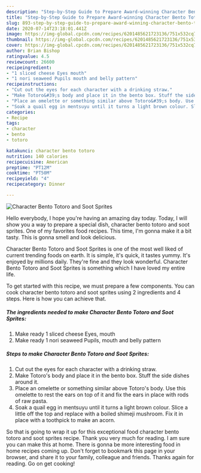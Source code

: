 ```yaml
---
description: "Step-by-Step Guide to Prepare Award-winning Character Bento Totoro and Soot Sprites"
title: "Step-by-Step Guide to Prepare Award-winning Character Bento Totoro and Soot Sprites"
slug: 893-step-by-step-guide-to-prepare-award-winning-character-bento-totoro-and-soot-sprites
date: 2020-07-14T23:18:01.441Z
image: https://img-global.cpcdn.com/recipes/6201485621723136/751x532cq70/character-bento-totoro-and-soot-sprites-recipe-main-photo.jpg
thumbnail: https://img-global.cpcdn.com/recipes/6201485621723136/751x532cq70/character-bento-totoro-and-soot-sprites-recipe-main-photo.jpg
cover: https://img-global.cpcdn.com/recipes/6201485621723136/751x532cq70/character-bento-totoro-and-soot-sprites-recipe-main-photo.jpg
author: Brian Bishop
ratingvalue: 4.5
reviewcount: 26600
recipeingredient:
- "1 sliced cheese Eyes mouth"
- "1 nori seaweed Pupils mouth and belly pattern"
recipeinstructions:
- "Cut out the eyes for each character with a drinking straw."
- "Make Totoro&#39;s body and place it in the bento box. Stuff the side dishes around it."
- "Place an omelette or something similar above Totoro&#39;s body. Use this omelette to rest the ears on top of it and fix the ears in place with rods of raw pasta."
- "Soak a quail egg in mentsuyu until it turns a light brown colour. Slice a little off the top and replace with a boiled shimeji mushroom. Fix it in place with a toothpick to make an acorn."
categories:
- Recipe
tags:
- character
- bento
- totoro

katakunci: character bento totoro 
nutrition: 140 calories
recipecuisine: American
preptime: "PT12M"
cooktime: "PT50M"
recipeyield: "4"
recipecategory: Dinner

---
```



![Character Bento Totoro and Soot Sprites](https://img-global.cpcdn.com/recipes/6201485621723136/751x532cq70/character-bento-totoro-and-soot-sprites-recipe-main-photo.jpg)

Hello everybody, I hope you're having an amazing day today. Today, I will show you a way to prepare a special dish, character bento totoro and soot sprites. One of my favorites food recipes. This time, I'm gonna make it a bit tasty. This is gonna smell and look delicious.

Character Bento Totoro and Soot Sprites is one of the most well liked of current trending foods on earth. It is simple, it's quick, it tastes yummy. It's enjoyed by millions daily. They're fine and they look wonderful. Character Bento Totoro and Soot Sprites is something which I have loved my entire life.




To get started with this recipe, we must prepare a few components. You can cook character bento totoro and soot sprites using 2 ingredients and 4 steps. Here is how you can achieve that.

<!--inarticleads1-->

##### The ingredients needed to make Character Bento Totoro and Soot Sprites:

1. Make ready 1 sliced cheese Eyes, mouth
1. Make ready 1 nori seaweed Pupils, mouth and belly pattern




<!--inarticleads2-->

##### Steps to make Character Bento Totoro and Soot Sprites:

1. Cut out the eyes for each character with a drinking straw.
1. Make Totoro&#39;s body and place it in the bento box. Stuff the side dishes around it.
1. Place an omelette or something similar above Totoro&#39;s body. Use this omelette to rest the ears on top of it and fix the ears in place with rods of raw pasta.
1. Soak a quail egg in mentsuyu until it turns a light brown colour. Slice a little off the top and replace with a boiled shimeji mushroom. Fix it in place with a toothpick to make an acorn.




So that is going to wrap it up for this exceptional food character bento totoro and soot sprites recipe. Thank you very much for reading. I am sure you can make this at home. There is gonna be more interesting food in home recipes coming up. Don't forget to bookmark this page in your browser, and share it to your family, colleague and friends. Thanks again for reading. Go on get cooking!
